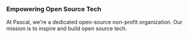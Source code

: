 ###  Empowering Open Source Tech

At Pascal, we're a dedicated open-source  non-profit organization. Our mission is to inspire and build open source tech.  
